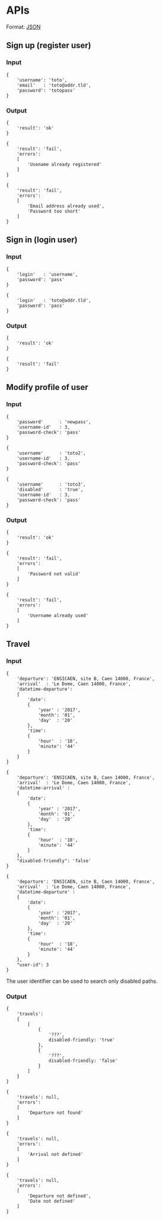 # APIs

Format: [JSON](https://en.wikipedia.org/wiki/JSON)

## Sign up (register user)

### Input

```
{
	'username': 'toto',
	'email'   : 'toto@addr.tld',
	'password': 'totopass'
}
```

### Output

```
{
	'result': 'ok'
}
```

```
{
	'result': 'fail',
	'errors':
	[
		'Usename already registered'
	]
}
```

```
{
	'result': 'fail',
	'errors':
	[
		'Email address already used',
		'Password too short'
	]
}
```

## Sign in (login user)

### Input

```
{
	'login'   : 'username',
	'password': 'pass'
}
```

```
{
	'login'   : 'toto@addr.tld',
	'password': 'pass'
}
```

### Output

```
{
	'result': 'ok'
}
```

```
{
	'result': 'fail'
}
```

## Modify profile of user

### Input

```
{
	'password'      : 'newpass',
	'username-id'   : 3,
	'password-check': 'pass'
}
```

```
{
	'username'      : 'toto2',
	'username-id'   : 3,
	'password-check': 'pass'
}
```

```
{
	'username'      : 'toto3',
	'disabled'      : 'true',
	'username-id'   : 3,
	'password-check': 'pass'
}
```

### Output

```
{
	'result': 'ok'
}
```

```
{
	'result': 'fail',
	'errors':
	[
		'Password not valid'
	]
}
```

```
{
	'result': 'fail',
	'errors':
	[
		'Username already used'
	]
}
```

## Travel

### Input

```
{
	'departure': 'ENSICAEN, site B, Caen 14000, France',
	'arrival'  : 'Le Dome, Caen 14000, France',
	'datetime-departure':
	{
		'date':
		{
			'year' : '2017',
			'month': '01',
			'day'  : '20'
		},
		'time':
		{
			'hour'  : '18',
			'minute': '44'
		}
	}
}
```

```
{
	'departure': 'ENSICAEN, site B, Caen 14000, France',
	'arrival'  : 'Le Dome, Caen 14000, France',
	'datetime-arrival' :
	{
		'date':
		{
			'year' : '2017',
			'month': '01',
			'day'  : '20'
		},
		'time':
		{
			'hour'  : '18',
			'minute': '44'
		}
	},
	"disabled-friendly": 'false'
}
```

```
{
	'departure': 'ENSICAEN, site B, Caen 14000, France',
	'arrival'  : 'Le Dome, Caen 14000, France',
	'datetime-departure' :
	{
		'date':
		{
			'year' : '2017',
			'month': '01',
			'day'  : '20'
		},
		'time':
		{
			'hour'  : '18',
			'minute': '44'
		}
	},
	"user-id": 3
}
```

The user identifier can be used to search only disabled paths.

### Output

```
{
	'travels':
	{
		[
			{
				'???',
				disabled-friendly: 'true'
			},
			{
				'???',
				disabled-friendly: 'false'
			}
		]
	}
}
```

```
{
	'travels': null,
	'errors':
	[
		'Departure not found'
	]
}
```

```
{
	'travels': null,
	'errors':
	[
		'Arrival not defined'
	]
}
```

```
{
	'travels': null,
	'errors':
	[
		'Departure not defined',
		'Date not defined'
	]
}
```
